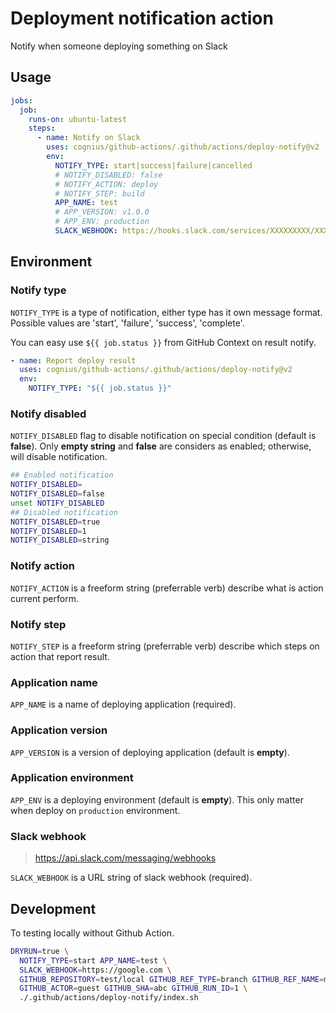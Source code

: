 # Deployment notification action

Notify when someone deploying something on Slack

## Usage

```yaml
jobs:
  job:
    runs-on: ubuntu-latest
    steps:
      - name: Notify on Slack
        uses: cognius/github-actions/.github/actions/deploy-notify@v2
        env:
          NOTIFY_TYPE: start|success|failure|cancelled
          # NOTIFY_DISABLED: false
          # NOTIFY_ACTION: deploy
          # NOTIFY_STEP: build
          APP_NAME: test
          # APP_VERSION: v1.0.0
          # APP_ENV: production
          SLACK_WEBHOOK: https://hooks.slack.com/services/XXXXXXXXX/XXXXXXXXXXX
```

## Environment

### Notify type

`NOTIFY_TYPE` is a type of notification, either type has it own message format.
Possible values are 'start', 'failure', 'success', 'complete'.

You can easy use `${{ job.status }}` from GitHub Context on result notify.

```yaml
- name: Report deploy result
  uses: cognius/github-actions/.github/actions/deploy-notify@v2
  env:
    NOTIFY_TYPE: "${{ job.status }}"
```

### Notify disabled

`NOTIFY_DISABLED` flag to disable notification on special condition (default is **false**).
Only **empty string** and **false** are considers as enabled;
otherwise, will disable notification.

```bash
## Enabled notification
NOTIFY_DISABLED=
NOTIFY_DISABLED=false
unset NOTIFY_DISABLED
## Disabled notification
NOTIFY_DISABLED=true
NOTIFY_DISABLED=1
NOTIFY_DISABLED=string
```

### Notify action

`NOTIFY_ACTION` is a freeform string (preferrable verb) describe what is action current perform.

### Notify step

`NOTIFY_STEP` is a freeform string (preferrable verb) describe
which steps on action that report result.

### Application name

`APP_NAME` is a name of deploying application (required).

### Application version

`APP_VERSION` is a version of deploying application (default is **empty**).

### Application environment

`APP_ENV` is a deploying environment (default is **empty**).
This only matter when deploy on `production` environment.

### Slack webhook

> https://api.slack.com/messaging/webhooks

`SLACK_WEBHOOK` is a URL string of slack webhook (required).

## Development

To testing locally without Github Action.

```bash
DRYRUN=true \
  NOTIFY_TYPE=start APP_NAME=test \
  SLACK_WEBHOOK=https://google.com \
  GITHUB_REPOSITORY=test/local GITHUB_REF_TYPE=branch GITHUB_REF_NAME=main \
  GITHUB_ACTOR=guest GITHUB_SHA=abc GITHUB_RUN_ID=1 \
  ./.github/actions/deploy-notify/index.sh
```
